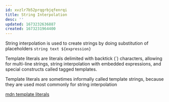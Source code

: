 ```yaml
---
id: xvzlr7b52prqgrbjqfenrqi
title: String Interpolation
desc: ''
updated: 1673232636887
created: 1673231964400
---
```

String interpolation is used to create strings by doing substitution of placeholders `string text ${expression}`

Template literals are literals delimited with backtick (`) characters, allowing for multi-line strings, string interpolation with embedded expressions, and special constructs called tagged templates.

Template literals are sometimes informally called template strings, because they are used most commonly for string interpolation

[mdn template literals](https://developer.mozilla.org/en-US/docs/Web/JavaScript/Reference/Template_literals#string_interpolation)